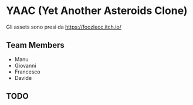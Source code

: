 # YAAC (Yet Another Asteroids Clone) 

Gli assets sono presi da https://foozlecc.itch.io/

## Team Members
* Manu
* Giovanni
* Francesco
* Davide

## TODO